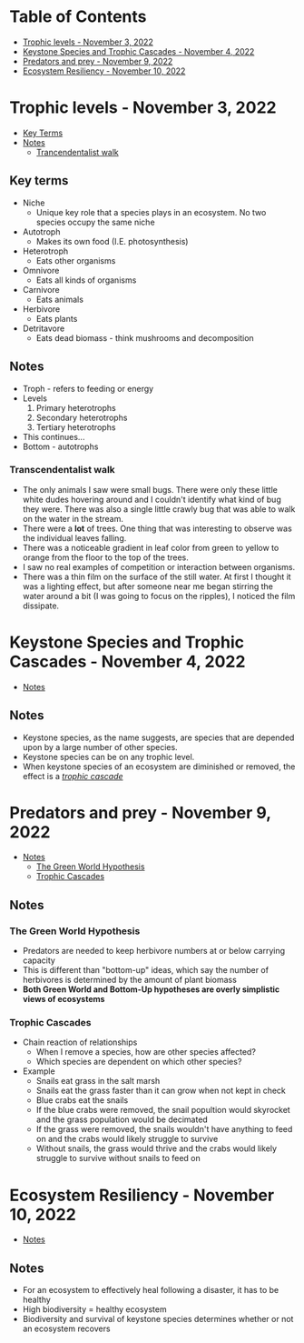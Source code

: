 # Table of Contents

- [Trophic levels - November 3, 2022](#trophic-levels---november-3-2022)
- [Keystone Species and Trophic Cascades - November 4, 2022](#keystone-species-and-trophic-cascades---november-4-2022)
- [Predators and prey - November 9, 2022](#predators-and-prey---november-9-2022)
- [Ecosystem Resiliency - November 10, 2022](#ecosystem-resiliency---november-10-2022)

# Trophic levels - November 3, 2022

- [Key Terms](#key-terms)
- [Notes](#notes)
    - [Trancendentalist walk](#transcendentalist-walk)

## Key terms

- Niche
    - Unique key role that a species plays in an ecosystem. No two species occupy the same niche
- Autotroph
    - Makes its own food (I.E. photosynthesis)
- Heterotroph
    - Eats other organisms
- Omnivore
    - Eats all kinds of organisms
- Carnivore
    - Eats animals
- Herbivore
    - Eats plants
- Detritavore
    - Eats dead biomass - think mushrooms and decomposition

## Notes

- Troph - refers to feeding or energy
- Levels
    1. Primary heterotrophs
    2. Secondary heterotrophs
    3. Tertiary heterotrophs
- This continues...
- Bottom - autotrophs

### Transcendentalist walk

- The only animals I saw were small bugs. There were only these little white dudes hovering around and I couldn't identify what kind of bug they were. There was also a single little crawly bug that was able to walk on the water in the stream.
- There were a **lot** of trees. One thing that was interesting to observe was the individual leaves falling.
- There was a noticeable gradient in leaf color from green to yellow to orange from the floor to the top of the trees.
- I saw no real examples of competition or interaction between organisms.
- There was a thin film on the surface of the still water. At first I thought it was a lighting effect, but after someone near me began stirring the water around a bit (I was going to focus on the ripples), I noticed the film dissipate.

# Keystone Species and Trophic Cascades - November 4, 2022

- [Notes](#notes-1)

## Notes

- Keystone species, as the name suggests, are species that are depended upon by a large number of other species.
- Keystone species can be on any trophic level.
- When keystone species of an ecosystem are diminished or removed, the effect is a _[trophic cascade](#trophic-cascades)_

# Predators and prey - November 9, 2022

- [Notes](#notes-2)
    - [The Green World Hypothesis](#the-green-world-hypothesis)
    - [Trophic Cascades](#trophic-cascades)

## Notes

### The Green World Hypothesis

- Predators are needed to keep herbivore numbers at or below carrying capacity
- This is different than "bottom-up" ideas, which say the number of herbivores is determined by the amount of plant biomass
- **Both Green World and Bottom-Up hypotheses are overly simplistic views of ecosystems**

### Trophic Cascades

- Chain reaction of relationships
    - When I remove a species, how are other species affected?
    - Which species are dependent on which other species?
- Example
    - Snails eat grass in the salt marsh
    - Snails eat the grass faster than it can grow when not kept in check
    - Blue crabs eat the snails
    - If the blue crabs were removed, the snail popultion would skyrocket and the grass population would be decimated
    - If the grass were removed, the snails wouldn't have anything to feed on and the crabs would likely struggle to survive
    - Without snails, the grass would thrive and the crabs would likely struggle to survive without snails to feed on

# Ecosystem Resiliency - November 10, 2022

- [Notes](#notes-3)

## Notes

- For an ecosystem to effectively heal following a disaster, it has to be healthy
- High biodiversity = healthy ecosystem
- Biodiversity and survival of keystone species determines whether or not an ecosystem recovers
